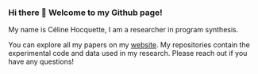 ### Hi there 👋 Welcome to my Github page!

My name is Céline Hocquette, I am a researcher in program synthesis.

You can explore all my papers on my [website](https://celinehocquette.github.io). My repositories contain the experimental code and data used in my research. Please reach out if you have any questions!
